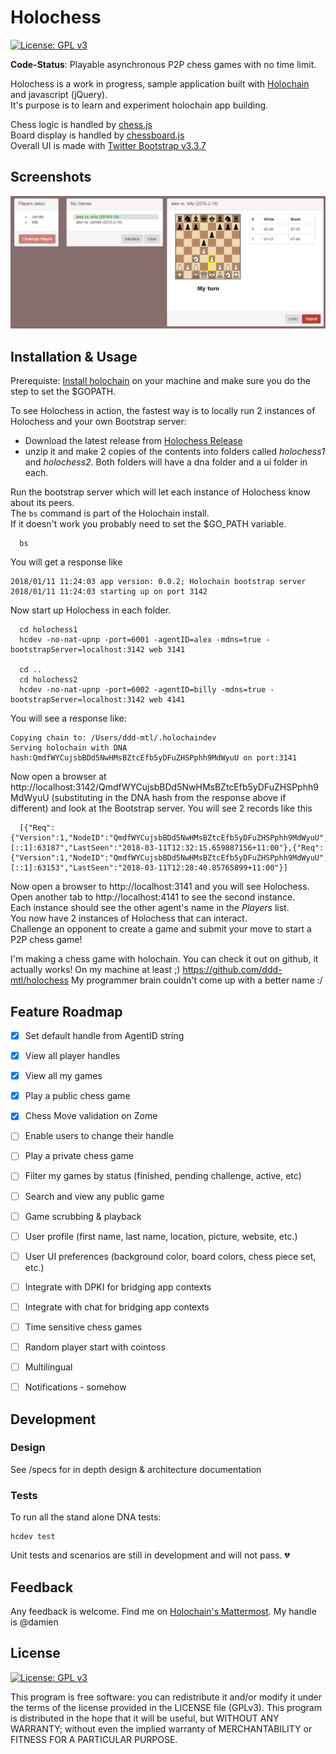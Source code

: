 # Holochess

[![License: GPL v3](https://img.shields.io/badge/License-GPL%20v3-blue.svg)](http://www.gnu.org/licenses/gpl-3.0)

**Code-Status**: Playable asynchronous P2P chess games with no time limit.

Holochess is a work in progress, sample application built with [Holochain](http://www.holochain.org) and javascript (jQuery).  
It's purpose is to learn and experiment holochain app building.

Chess logic is handled by [chess.js](https://github.com/jhlywa/chess.js)  
Board display is handled by [chessboard.js](https://github.com/oakmac/chessboardjs/)  
Overall UI is made with [Twitter Bootstrap v3.3.7](https://github.com/twbs/bootstrap)

## Screenshots

<img src="hcc-sshot.png" />

## Installation & Usage

Prerequiste: [Install holochain](https://github.com/metacurrency/holochain/#installation) on your machine and make sure you do the step to set the $GOPATH.


To see Holochess in action, the fastest way is to locally run 2 instances of Holochess and your own Bootstrap server:  
 - Download the latest release from [Holochess Release](https://github.com/ddd-mtl/holochess/releases)
 - unzip it and make 2 copies of the contents into folders called *holochess1* and *holochess2*. Both folders will have a dna folder and a ui folder in each.
 
Run the bootstrap server which will let each instance of Holochess know about its peers.  
The ```bs```  command is part of the Holochain install.  
If it doesn't work you probably need to set the $GO_PATH variable.
```
  bs
```
You will get a response like
```
2018/01/11 11:24:03 app version: 0.0.2; Holochain bootstrap server
2018/01/11 11:24:03 starting up on port 3142
```

Now start up Holochess in each folder.
```
  cd holochess1
  hcdev -no-nat-upnp -port=6001 -agentID=alex -mdns=true -bootstrapServer=localhost:3142 web 3141

  cd ..
  cd holochess2
  hcdev -no-nat-upnp -port=6002 -agentID=billy -mdns=true -bootstrapServer=localhost:3142 web 4141
```
You will see a response like:
```
Copying chain to: /Users/ddd-mtl/.holochaindev
Serving holochain with DNA hash:QmdfWYCujsbBDd5NwHMsBZtcEfb5yDFuZHSPphh9MdWyuU on port:3141
```
Now open a browser at http://localhost:3142/QmdfWYCujsbBDd5NwHMsBZtcEfb5yDFuZHSPphh9MdWyuU (substituting in the DNA hash from the response above if different) and look at the Bootstrap server.  You will see 2 records like this
```doQmdfWYCujsbBDd5NwHMsBZtcEfb5yDFuZHSPphh9MdWyuU
  [{"Req":{"Version":1,"NodeID":"QmdfWYCujsbBDd5NwHMsBZtcEfb5yDFuZHSPphh9MdWyuU","NodeAddr":"/ip4/0.0.0.0/tcp/6003"},"Remote":"[::1]:63187","LastSeen":"2018-03-11T12:32:15.659887156+11:00"},{"Req":{"Version":1,"NodeID":"QmdfWYCujsbBDd5NwHMsBZtcEfb5yDFuZHSPphh9MdWyuU","NodeAddr":"/ip4/0.0.0.0/tcp/6002"},"Remote":"[::1]:63153","LastSeen":"2018-03-11T12:28:40.85765899+11:00"}]
```
Now open a browser to http://localhost:3141 and you will see Holochess.  
Open another tab to http://localhost:4141 to see the second instance.  
Each instance should see the other agent's name in the *Players* list.  
You now have 2 instances of Holochess that can interact.  
Challenge an opponent to create a game and submit your move to start a P2P chess game!

I'm making a chess game with holochain. You can check it out on github, it actually works! On my machine at least ;)  https://github.com/ddd-mtl/holochess My programmer brain couldn't come up with a better name :/


## Feature Roadmap
 - [x] Set default handle from AgentID string
 - [x] View all player handles
 - [x] View all my games
 - [x] Play a public chess game
 - [x] Chess Move validation on Zome 
 - [ ] Enable users to change their handle
 - [ ] Play a private chess game
 - [ ] Filter my games by status (finished, pending challenge, active, etc)
 - [ ] Search and view any public game  
 - [ ] Game scrubbing & playback 
 - [ ] User profile (first name, last name, location, picture, website, etc.)
 - [ ] User UI preferences (background color, board colors, chess piece set, etc.)
 - [ ] Integrate with DPKI for bridging app contexts
 - [ ] Integrate with chat for bridging app contexts
 - [ ] Time sensitive chess games
 - [ ] Random player start with cointoss
 - [ ] Multilingual
 - [ ] Notifications - somehow



## Development

### Design

See /specs for in depth design & architecture documentation


### Tests
To run all the stand alone DNA tests:

``` shell
hcdev test
```

Unit tests and scenarios are still in development and will not pass. :broken_heart:

## Feedback

Any feedback is welcome.
Find me on [Holochain's Mattermost](http://chat.holochain.org). My handle is @damien


## License
[![License: GPL v3](https://img.shields.io/badge/License-GPL%20v3-blue.svg)](http://www.gnu.org/licenses/gpl-3.0)

This program is free software: you can redistribute it and/or modify it under the terms of the license provided in the LICENSE file (GPLv3).  This program is distributed in the hope that it will be useful, but WITHOUT ANY WARRANTY; without even the implied warranty of MERCHANTABILITY or FITNESS FOR A PARTICULAR PURPOSE.